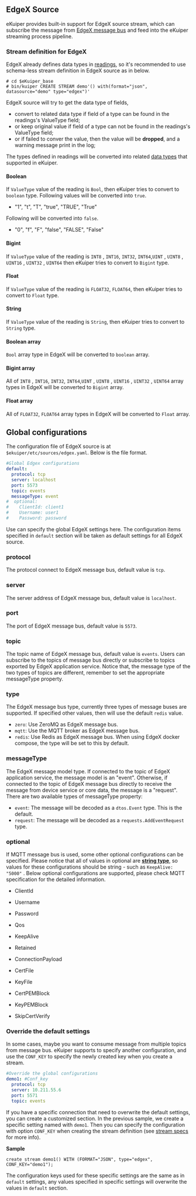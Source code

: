 ## EdgeX Source

eKuiper provides built-in support for EdgeX source stream, which can subscribe the message from [EdgeX message bus](https://github.com/edgexfoundry/go-mod-messaging) and feed into the eKuiper streaming process pipeline.  

### Stream definition for EdgeX

EdgeX already defines data types in [readings](https://docs.edgexfoundry.org/2.0/microservices/core/data/Ch-CoreData/#events-and-readings), so it's recommended to use schema-less stream definition in EdgeX source as in below.

```shell
# cd $eKuiper_base
# bin/kuiper CREATE STREAM demo'() with(format="json", datasource="demo" type="edgex")'
```

EdgeX source will try to get the data type of fields, 

- convert to related data type if field of a type can be found in the readings's ValueType field;
- or keep original value if  field of a type can not be found in the readings's ValueType field;
- or if failed to conver the value, then the value will be **dropped**, and a warning message print in the log;

The types defined in readings will be converted into related [data types](../../sqls/streams.md) that supported in eKuiper.

#### Boolean

If ``ValueType`` value of the reading is ``Bool``, then eKuiper tries to convert to ``boolean`` type. Following values will be converted into ``true``.

- "1", "t", "T", "true", "TRUE", "True" 

Following will be converted into ``false``.

- "0", "f", "F", "false", "FALSE", "False"

#### Bigint

If ``ValueType`` value of the reading is ``INT8`` , ``INT16``, ``INT32``,  ``INT64``,``UINT`` , ``UINT8`` , ``UINT16`` ,  ``UINT32`` , ``UINT64`` then eKuiper tries to convert to ``Bigint`` type. 

#### Float

If ``ValueType`` value of the reading is ``FLOAT32``, ``FLOAT64``, then eKuiper tries to convert to ``Float`` type. 

#### String

If ``ValueType`` value of the reading is ``String``, then eKuiper tries to convert to ``String`` type. 

#### Boolean array

`Bool` array type in EdgeX will be converted to `boolean` array.

#### Bigint array

All of ``INT8`` , ``INT16``, ``INT32``,  ``INT64``,``UINT`` , ``UINT8`` , ``UINT16`` ,  ``UINT32`` , ``UINT64``  array types in EdgeX will be converted to `Bigint` array.

#### Float array

All of ``FLOAT32``, ``FLOAT64``  array types in EdgeX will be converted to `Float` array.

## Global configurations

The configuration file of EdgeX source is at ``$ekuiper/etc/sources/edgex.yaml``. Below is the file format.

```yaml
#Global Edgex configurations
default:
  protocol: tcp
  server: localhost
  port: 5573
  topic: events
  messageType: event
#  optional:
#    ClientId: client1
#    Username: user1
#    Password: password
```



Use can specify the global EdgeX settings here. The configuration items specified in ``default`` section will be taken as default settings for all EdgeX source. 

### protocol

The protocol connect to EdgeX message bus, default value is ``tcp``.

### server

The server address of  EdgeX message bus, default value is ``localhost``.

### port

The port of EdgeX message bus, default value is ``5573``.

### topic

The topic name of EdgeX message bus, default value is ``events``. Users can subscribe to the topics of message bus
directly or subscribe to topics exported by EdgeX application service. Notice that, the message type of the two types of
topics are different, remember to set the appropriate messageType property.

### type

The EdgeX message bus type, currently three types of message buses are supported. If specified other values, then will
use the default ``redis`` value.

- ``zero``: Use ZeroMQ as EdgeX message bus.
- ``mqtt``: Use the MQTT broker as EdgeX message bus.
- ``redis``: Use Redis as EdgeX message bus. When using EdgeX docker compose, the type will be set to this by default.

### messageType

The EdgeX message model type. If connected to the topic of EdgeX application service, the message model is an "event".
Otherwise, if connected to the topic of EdgeX message bus directly to receive the message from device service or core
data, the message is a "request". There are two available types of messageType property:

- ``event``: The message will be decoded as a `dtos.Event` type. This is the default.
- ``request``: The message will be decoded as a `requests.AddEventRequest` type.

### optional

If MQTT message bus is used, some other optional configurations can be specified. Please notice that all of values in
optional are **<u>string type</u>**, so values for these configurations should be string - such as ``KeepAlive: "5000"``
. Below optional configurations are supported, please check MQTT specification for the detailed information.

- ClientId

- Username
- Password
- Qos
- KeepAlive
- Retained
- ConnectionPayload
- CertFile
- KeyFile
- CertPEMBlock
- KeyPEMBlock
- SkipCertVerify

### Override the default settings

In some cases, maybe you want to consume message from multiple topics from message bus.  eKuiper supports to specify another configuration, and use the ``CONF_KEY`` to specify the newly created key when you create a stream.

```yaml
#Override the global configurations
demo1: #Conf_key
  protocol: tcp
  server: 10.211.55.6
  port: 5571
  topic: events
```

If you have a specific connection that need to overwrite the default settings, you can create a customized section. In the previous sample, we create a specific setting named with ``demo1``.  Then you can specify the configuration with option ``CONF_KEY`` when creating the stream definition (see [stream specs](../../sqls/streams.md) for more info).

**Sample**

```
create stream demo1() WITH (FORMAT="JSON", type="edgex", CONF_KEY="demo1");
```

The configuration keys used for these specific settings are the same as in ``default`` settings, any values specified in specific settings will overwrite the values in ``default`` section.

